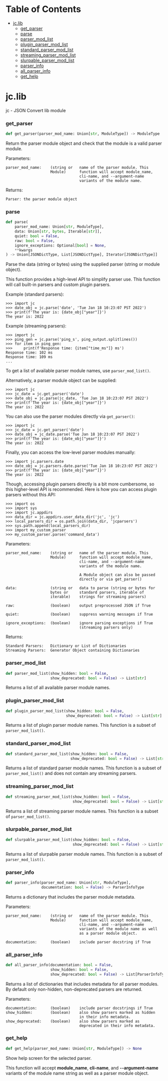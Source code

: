 # Table of Contents

* [jc.lib](#jc.lib)
  * [get\_parser](#jc.lib.get_parser)
  * [parse](#jc.lib.parse)
  * [parser\_mod\_list](#jc.lib.parser_mod_list)
  * [plugin\_parser\_mod\_list](#jc.lib.plugin_parser_mod_list)
  * [standard\_parser\_mod\_list](#jc.lib.standard_parser_mod_list)
  * [streaming\_parser\_mod\_list](#jc.lib.streaming_parser_mod_list)
  * [slurpable\_parser\_mod\_list](#jc.lib.slurpable_parser_mod_list)
  * [parser\_info](#jc.lib.parser_info)
  * [all\_parser\_info](#jc.lib.all_parser_info)
  * [get\_help](#jc.lib.get_help)

<a id="jc.lib"></a>

# jc.lib

jc - JSON Convert lib module

<a id="jc.lib.get_parser"></a>

### get\_parser

```python
def get_parser(parser_mod_name: Union[str, ModuleType]) -> ModuleType
```

Return the parser module object and check that the module is a valid
parser module.

Parameters:

    parser_mod_name:    (string or   name of the parser module. This
                        Module)      function will accept module_name,
                                     cli-name, and --argument-name
                                     variants of the module name.
Returns:

    Parser: the parser module object

<a id="jc.lib.parse"></a>

### parse

```python
def parse(
    parser_mod_name: Union[str, ModuleType],
    data: Union[str, bytes, Iterable[str]],
    quiet: bool = False,
    raw: bool = False,
    ignore_exceptions: Optional[bool] = None,
    **kwargs
) -> Union[JSONDictType, List[JSONDictType], Iterator[JSONDictType]]
```

Parse the data (string or bytes) using the supplied parser (string or
module object).

This function provides a high-level API to simplify parser use. This
function will call built-in parsers and custom plugin parsers.

Example (standard parsers):

    >>> import jc
    >>> date_obj = jc.parse('date', 'Tue Jan 18 10:23:07 PST 2022')
    >>> print(f'The year is: {date_obj["year"]}')
    The year is: 2022

Example (streaming parsers):

    >>> import jc
    >>> ping_gen = jc.parse('ping_s', ping_output.splitlines())
    >>> for item in ping_gen:
    >>>     print(f'Response time: {item["time_ms"]} ms')
    Response time: 102 ms
    Response time: 109 ms
    ...

To get a list of available parser module names, use `parser_mod_list()`.

Alternatively, a parser module object can be supplied:

    >>> import jc
    >>> jc_date = jc.get_parser('date')
    >>> date_obj = jc.parse(jc_date, 'Tue Jan 18 10:23:07 PST 2022')
    >>> print(f'The year is: {date_obj["year"]}')
    The year is: 2022

You can also use the parser modules directly via `get_parser()`:

    >>> import jc
    >>> jc_date = jc.get_parser('date')
    >>> date_obj = jc_date.parse('Tue Jan 18 10:23:07 PST 2022')
    >>> print(f'The year is: {date_obj["year"]}')
    The year is: 2022

Finally, you can access the low-level parser modules manually:

    >>> import jc.parsers.date
    >>> date_obj = jc.parsers.date.parse('Tue Jan 18 10:23:07 PST 2022')
    >>> print(f'The year is: {date_obj["year"]}')
    The year is: 2022

Though, accessing plugin parsers directly is a bit more cumbersome, so
this higher-level API is recommended. Here is how you can access plugin
parsers without this API:

    >>> import os
    >>> import sys
    >>> import jc.appdirs
    >>> data_dir = jc.appdirs.user_data_dir('jc', 'jc')
    >>> local_parsers_dir = os.path.join(data_dir, 'jcparsers')
    >>> sys.path.append(local_parsers_dir)
    >>> import my_custom_parser
    >>> my_custom_parser.parse('command_data')

Parameters:

    parser_mod_name:    (string or   name of the parser module. This
                        Module)      function will accept module_name,
                                     cli-name, and --argument-name
                                     variants of the module name.

                                     A Module object can also be passed
                                     directly or via get_parser()

    data:               (string or   data to parse (string or bytes for
                        bytes or     standard parsers, iterable of
                        iterable)    strings for streaming parsers)

    raw:                (boolean)    output preprocessed JSON if True

    quiet:              (boolean)    suppress warning messages if True

    ignore_exceptions:  (boolean)    ignore parsing exceptions if True
                                     (streaming parsers only)

Returns:

    Standard Parsers:   Dictionary or List of Dictionaries
    Streaming Parsers:  Generator Object containing Dictionaries

<a id="jc.lib.parser_mod_list"></a>

### parser\_mod\_list

```python
def parser_mod_list(show_hidden: bool = False,
                    show_deprecated: bool = False) -> List[str]
```

Returns a list of all available parser module names.

<a id="jc.lib.plugin_parser_mod_list"></a>

### plugin\_parser\_mod\_list

```python
def plugin_parser_mod_list(show_hidden: bool = False,
                           show_deprecated: bool = False) -> List[str]
```

Returns a list of plugin parser module names. This function is a
subset of `parser_mod_list()`.

<a id="jc.lib.standard_parser_mod_list"></a>

### standard\_parser\_mod\_list

```python
def standard_parser_mod_list(show_hidden: bool = False,
                             show_deprecated: bool = False) -> List[str]
```

Returns a list of standard parser module names. This function is a
subset of `parser_mod_list()` and does not contain any streaming
parsers.

<a id="jc.lib.streaming_parser_mod_list"></a>

### streaming\_parser\_mod\_list

```python
def streaming_parser_mod_list(show_hidden: bool = False,
                              show_deprecated: bool = False) -> List[str]
```

Returns a list of streaming parser module names. This function is a
subset of `parser_mod_list()`.

<a id="jc.lib.slurpable_parser_mod_list"></a>

### slurpable\_parser\_mod\_list

```python
def slurpable_parser_mod_list(show_hidden: bool = False,
                              show_deprecated: bool = False) -> List[str]
```

Returns a list of slurpable parser module names. This function is a
subset of `parser_mod_list()`.

<a id="jc.lib.parser_info"></a>

### parser\_info

```python
def parser_info(parser_mod_name: Union[str, ModuleType],
                documentation: bool = False) -> ParserInfoType
```

Returns a dictionary that includes the parser module metadata.

Parameters:

    parser_mod_name:    (string or   name of the parser module. This
                        Module)      function will accept module_name,
                                     cli-name, and --argument-name
                                     variants of the module name as well
                                     as a parser module object.

    documentation:      (boolean)    include parser docstring if True

<a id="jc.lib.all_parser_info"></a>

### all\_parser\_info

```python
def all_parser_info(documentation: bool = False,
                    show_hidden: bool = False,
                    show_deprecated: bool = False) -> List[ParserInfoType]
```

Returns a list of dictionaries that includes metadata for all parser
modules. By default only non-hidden, non-deprecated parsers are
returned.

Parameters:

    documentation:      (boolean)    include parser docstrings if True
    show_hidden:        (boolean)    also show parsers marked as hidden
                                     in their info metadata.
    show_deprecated:    (boolean)    also show parsers marked as
                                     deprecated in their info metadata.

<a id="jc.lib.get_help"></a>

### get\_help

```python
def get_help(parser_mod_name: Union[str, ModuleType]) -> None
```

Show help screen for the selected parser.

This function will accept **module_name**, **cli-name**, and
**--argument-name** variants of the module name string as well as a
parser module object.

